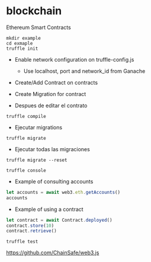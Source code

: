 # blockchain
Ethereum Smart Contracts


```shell
mkdir example
cd exmaple
truffle init
```

- Enable network configuration on truffle-config.js
  - Use localhost, port and network_id from Ganache

- Create/Add Contract on contracts
- Create Migration for contract

- Despues de editar el contrato
```shell
truffle compile
```

- Ejecutar migrations
```shell
truffle migrate
```

- Ejecutar todas las migraciones
```shell
truffle migrate --reset
```

```shell
truffle console
```
- Example of consulting accounts
```js
let accounts = await web3.eth.getAccounts()
accounts
```

- Example of using a contract
```js
let contract = await Contract.deployed()
contract.store(10)
contract.retrieve()
```

```shell
truffle test
```


https://github.com/ChainSafe/web3.js

